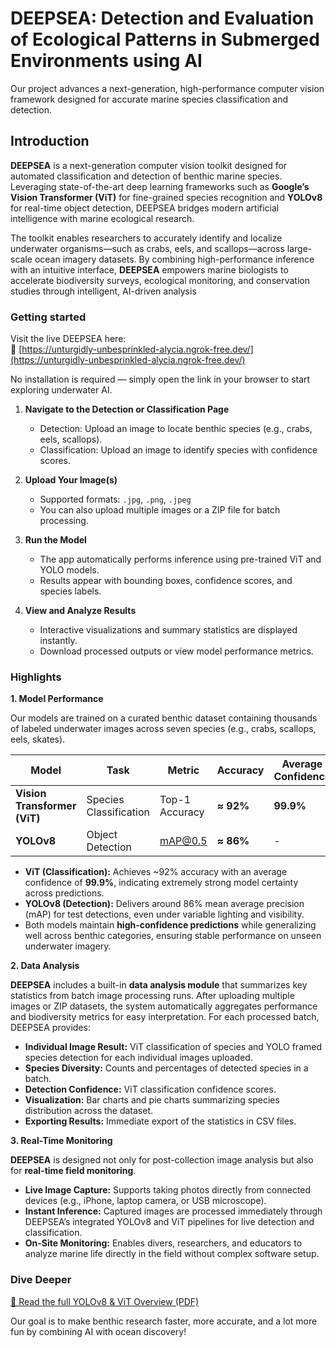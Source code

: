 # DEEPSEA: Detection and Evaluation of Ecological Patterns in Submerged Environments using AI

Our project advances a next-generation, high-performance computer vision framework designed for accurate marine species classification and detection.

## Introduction

**DEEPSEA** is a next-generation computer vision toolkit designed for automated classification and detection of benthic marine species. Leveraging state-of-the-art deep learning frameworks such as **Google’s Vision Transformer (ViT)** for fine-grained species recognition and **YOLOv8** for real-time object detection, DEEPSEA bridges modern artificial intelligence with marine ecological research.

The toolkit enables researchers to accurately identify and localize underwater organisms—such as crabs, eels, and scallops—across large-scale ocean imagery datasets. By combining high-performance inference with an intuitive interface, **DEEPSEA** empowers marine biologists to accelerate biodiversity surveys, ecological monitoring, and conservation studies through intelligent, AI-driven analysis

### Getting started

Visit the live DEEPSEA here:  
🔗 [https://unturgidly-unbesprinkled-alycia.ngrok-free.dev/](https://unturgidly-unbesprinkled-alycia.ngrok-free.dev/)

No installation is required — simply open the link in your browser to start exploring underwater AI.

1. **Navigate to the Detection or Classification Page**

   - Detection: Upload an image to locate benthic species (e.g., crabs, eels, scallops).
   - Classification: Upload an image to identify species with confidence scores.

2. **Upload Your Image(s)**

   - Supported formats: `.jpg`, `.png`, `.jpeg`
   - You can also upload multiple images or a ZIP file for batch processing.

3. **Run the Model**

   - The app automatically performs inference using pre-trained ViT and YOLO models.
   - Results appear with bounding boxes, confidence scores, and species labels.

4. **View and Analyze Results**

   - Interactive visualizations and summary statistics are displayed instantly.
   - Download processed outputs or view model performance metrics.

### Highlights

**1. Model Performance**

Our models are trained on a curated benthic dataset containing thousands of labeled underwater images across seven species (e.g., crabs, scallops, eels, skates).

| Model                        | Task                   | Metric         | Accuracy  | Average Confidence |
| ---------------------------- | ---------------------- | -------------- | --------- | ------------------ |
| **Vision Transformer (ViT)** | Species Classification | Top-1 Accuracy | **≈ 92%** | **99.9%**          |
| **YOLOv8**                   | Object Detection       | mAP@0.5        | **≈ 86%** | -                  |

- **ViT (Classification):** Achieves ~92% accuracy with an average confidence of **99.9%**, indicating extremely strong model certainty across predictions.
- **YOLOv8 (Detection):** Delivers around 86% mean average precision (mAP) for test detections, even under variable lighting and visibility.
- Both models maintain **high-confidence predictions** while generalizing well across benthic categories, ensuring stable performance on unseen underwater imagery.

**2. Data Analysis**

**DEEPSEA** includes a built-in **data analysis module** that summarizes key statistics from batch image processing runs. After uploading multiple images or ZIP datasets, the system automatically aggregates performance and biodiversity metrics for easy interpretation. For each processed batch, DEEPSEA provides:

- **Individual Image Result:** ViT classification of species and YOLO framed species detection for each individual images uploaded.  
- **Species Diversity:** Counts and percentages of detected species in a batch.  
- **Detection Confidence:** ViT classification confidence scores.  
- **Visualization:** Bar charts and pie charts summarizing species distribution across the dataset.
- **Exporting Results:** Immediate export of the statistics in CSV files.


**3. Real-Time Monitoring**

**DEEPSEA** is designed not only for post-collection image analysis but also for **real-time field monitoring**.

- **Live Image Capture:** Supports taking photos directly from connected devices (e.g., iPhone, laptop camera, or USB microscope).
- **Instant Inference:** Captured images are processed immediately through DEEPSEA’s integrated YOLOv8 and ViT pipelines for live detection and classification.
- **On-Site Monitoring:** Enables divers, researchers, and educators to analyze marine life directly in the field without complex software setup.

### Dive Deeper

[📄 Read the full YOLOv8 & ViT Overview (PDF)](https://github.com/Felikscjy/Benthic_detect/blob/main/DEEPSEA.pdf)

Our goal is to make benthic research faster, more accurate, and a lot more fun by combining AI with ocean discovery!
